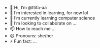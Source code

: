 - 👋 Hi, I’m @ttifa-aa
- 👀 I’m interested in learning, for now lol
- 🌱 I’m currently learning computer science 
- 💞️ I’m looking to collaborate on ...
- 📫 How to reach me ...
- 😄 Pronouns: she/her
- ⚡ Fun fact: ...

<!---
ttifa-aa/ttifa-aa is a ✨ special ✨ repository because its `README.md` (this file) appears on your GitHub profile.
You can click the Preview link to take a look at your changes.
--->
